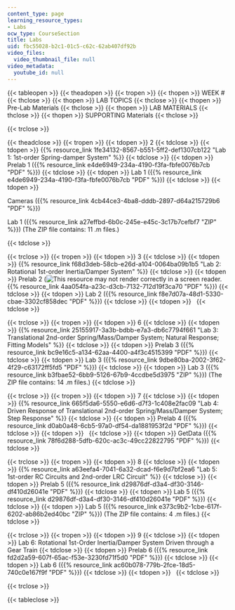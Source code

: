 ```yaml
---
content_type: page
learning_resource_types:
- Labs
ocw_type: CourseSection
title: Labs
uid: fbc55028-b2c1-01c5-c62c-62ab407df92b
video_files:
  video_thumbnail_file: null
video_metadata:
  youtube_id: null
---
```


{{< tableopen >}}
{{< theadopen >}}
{{< tropen >}}
{{< thopen >}}
WEEK #
{{< thclose >}}
{{< thopen >}}
LAB TOPICS
{{< thclose >}}
{{< thopen >}}
Pre-Lab Materials
{{< thclose >}}
{{< thopen >}}
LAB MATERIALS
{{< thclose >}}
{{< thopen >}}
SUPPORTING Materials
{{< thclose >}}

{{< trclose >}}

{{< theadclose >}}
{{< tropen >}}
{{< tdopen >}}
2
{{< tdclose >}}
{{< tdopen >}}
{{% resource_link 1fe34132-8567-b551-5ff2-def1307cb122 "Lab 1: 1st-order Spring-damper System" %}}
{{< tdclose >}}
{{< tdopen >}}
Prelab 1 ({{% resource_link e4de6949-234a-4190-f3fa-fbfe0076b7cb "PDF" %}})
{{< tdclose >}}
{{< tdopen >}}
Lab 1 ({{% resource_link e4de6949-234a-4190-f3fa-fbfe0076b7cb "PDF" %}})
{{< tdclose >}}
{{< tdopen >}}


Cameras ({{% resource_link 4cb44ce3-4ba8-dddb-2897-d64a215729b6 "PDF" %}})

Lab 1 ({{% resource_link a27effbd-6b0c-245e-e45c-3c17b7cefbf7 "ZIP" %}}) (The ZIP file contains: 11 .m files.)


{{< tdclose >}}

{{< trclose >}}
{{< tropen >}}
{{< tdopen >}}
3
{{< tdclose >}}
{{< tdopen >}}
{{% resource_link f68d3deb-58cb-e26d-a104-0064ba09b1b5 "Lab 2: Rotational 1st-order Inertia/Damper System" %}}
{{< tdclose >}}
{{< tdopen >}}
Prelab 2 (![This resource may not render correctly in a screen reader.](/images/inacessible.gif){{% resource_link 4aa054fa-a23c-d3cb-7132-712d19f3ca70 "PDF" %}})
{{< tdclose >}}
{{< tdopen >}}
Lab 2 ({{% resource_link f8e7d07a-48d1-5330-cbae-3302cf858dec "PDF" %}})
{{< tdclose >}}
{{< tdopen >}}
 
{{< tdclose >}}

{{< trclose >}}
{{< tropen >}}
{{< tdopen >}}
6
{{< tdclose >}}
{{< tdopen >}}
{{% resource_link 25155917-3a3b-bdbb-e7a3-db6c7794f661 "Lab 3: Translational 2nd-order Spring/Mass/Damper System; Natural Response; Fitting Models" %}}
{{< tdclose >}}
{{< tdopen >}}
Prelab 3 ({{% resource_link bc9e16c5-a134-62aa-4400-a4f3c4515399 "PDF" %}})
{{< tdclose >}}
{{< tdopen >}}
Lab 3 ({{% resource_link 9dbe80ba-2002-3f62-4f29-c63172ff5fd5 "PDF" %}})
{{< tdclose >}}
{{< tdopen >}}
Lab 3 ({{% resource_link b3fbae52-6bb9-5126-67b9-4ccdbe5d3975 "ZIP" %}}) (The ZIP file contains: 14 .m files.)
{{< tdclose >}}

{{< trclose >}}
{{< tropen >}}
{{< tdopen >}}
7
{{< tdclose >}}
{{< tdopen >}}
{{% resource_link 665f5da6-5550-e6d6-d7f3-1c408e2fac09 "Lab 4: Driven Response of Translational 2nd-order Spring/Mass/Damper System; Step Response" %}}
{{< tdclose >}}
{{< tdopen >}}
Prelab 4 ({{% resource_link d0ab0a48-6cb5-97a0-df54-da1881953f2d "PDF" %}})
{{< tdclose >}}
{{< tdopen >}}
 
{{< tdclose >}}
{{< tdopen >}}
GetData ({{% resource_link 78f6d288-5dfb-620c-ac3c-49cc22822795 "PDF" %}})
{{< tdclose >}}

{{< trclose >}}
{{< tropen >}}
{{< tdopen >}}
8
{{< tdclose >}}
{{< tdopen >}}
{{% resource_link a63eefa4-7041-6a32-dcad-f6e9d7bf2ea6 "Lab 5: 1st-order RC Circuits and 2nd-order LRC Circuit" %}}
{{< tdclose >}}
{{< tdopen >}}
Prelab 5 ({{% resource_link d29876df-d3a4-df30-3146-df410d26041e "PDF" %}})
{{< tdclose >}}
{{< tdopen >}}
Lab 5 ({{% resource_link d29876df-d3a4-df30-3146-df410d26041e "PDF" %}})
{{< tdclose >}}
{{< tdopen >}}
Lab 5 ({{% resource_link e373c9b2-1cbe-617f-6202-ab86b2ed40bc "ZIP" %}}) (The ZIP file contains: 4 .m files.)
{{< tdclose >}}

{{< trclose >}}
{{< tropen >}}
{{< tdopen >}}
9
{{< tdclose >}}
{{< tdopen >}}
Lab 6: Rotational 1st-Order Inertia/Damper System Driven through a Gear Train
{{< tdclose >}}
{{< tdopen >}}
Prelab 6 ({{% resource_link fd2d2a59-607f-65ac-f53e-3230fd71f5d0 "PDF" %}})
{{< tdclose >}}
{{< tdopen >}}
Lab 6 ({{% resource_link ac60b078-779b-2fce-18d5-740c0e167f9f "PDF" %}})
{{< tdclose >}}
{{< tdopen >}}
 
{{< tdclose >}}

{{< trclose >}}

{{< tableclose >}}